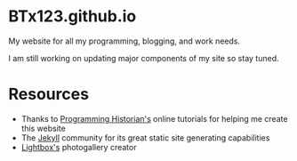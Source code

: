 # BTx123.github.io
My website for all my programming, blogging, and work needs.

I am still working on updating major components of my site so stay tuned.

# Resources
* Thanks to [Programming Historian's](http://programminghistorian.org/lessons/building-static-sites-with-jekyll-github-pages) online tutorials for helping me create this website
* The [Jekyll](https://jekyllrb.com) community for its great static site generating capabilities
* [Lightbox's](http://lokeshdhakar.com/projects/lightbox2/) photogallery creator
